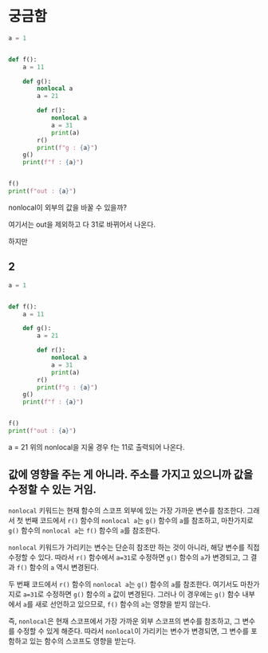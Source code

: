
# 궁금함

```python
a = 1


def f():
    a = 11

    def g():
        nonlocal a
        a = 21

        def r():
            nonlocal a
            a = 31
            print(a)
        r()
        print(f"g : {a}")
    g()
    print(f"f : {a}")


f()
print(f"out : {a}")
```

nonlocal이 외부의 값을 바꿀 수 있을까?

여기서는 out을 제외하고 다 31로 바뀌어서 나온다.

하지만 

## 2
```python
a = 1


def f():
    a = 11

    def g():
        a = 21

        def r():
            nonlocal a
            a = 31
            print(a)
        r()
        print(f"g : {a}")
    g()
    print(f"f : {a}")


f()
print(f"out : {a}")
```

a = 21 위의 nonlocal을 지울 경우
f는 11로 출력되어 나온다.

## 값에 영향을 주는 게 아니라. 주소를 가지고 있으니까 값을 수정할 수 있는 거임.

`nonlocal` 키워드는 현재 함수의 스코프 외부에 있는 가장 가까운 변수를 참조한다. 그래서 첫 번째 코드에서 `r()` 함수의 `nonlocal a`는 `g()` 함수의 `a`를 참조하고, 마찬가지로 `g()` 함수의 `nonlocal a`는 `f()` 함수의 `a`를 참조한다.

`nonlocal` 키워드가 가리키는 변수는 단순히 참조만 하는 것이 아니라, 해당 변수를 직접 수정할 수 있다. 따라서 `r()` 함수에서 `a=31`로 수정하면 `g()` 함수의 `a`가 변경되고, 그 결과 `f()` 함수의 `a` 역시 변경된다.

두 번째 코드에서 `r()` 함수의 `nonlocal a`는 `g()` 함수의 `a`를 참조한다. 여기서도 마찬가지로 `a=31`로 수정하면 `g()` 함수의 `a` 값이 변경된다. 그러나 이 경우에는 `g()` 함수 내부에서 `a`를 새로 선언하고 있으므로, `f()` 함수의 `a`는 영향을 받지 않는다.

즉, `nonlocal`은 현재 스코프에서 가장 가까운 외부 스코프의 변수를 참조하고, 그 변수를 수정할 수 있게 해준다. 따라서 `nonlocal`이 가리키는 변수가 변경되면, 그 변수를 포함하고 있는 함수의 스코프도 영향을 받는다.
